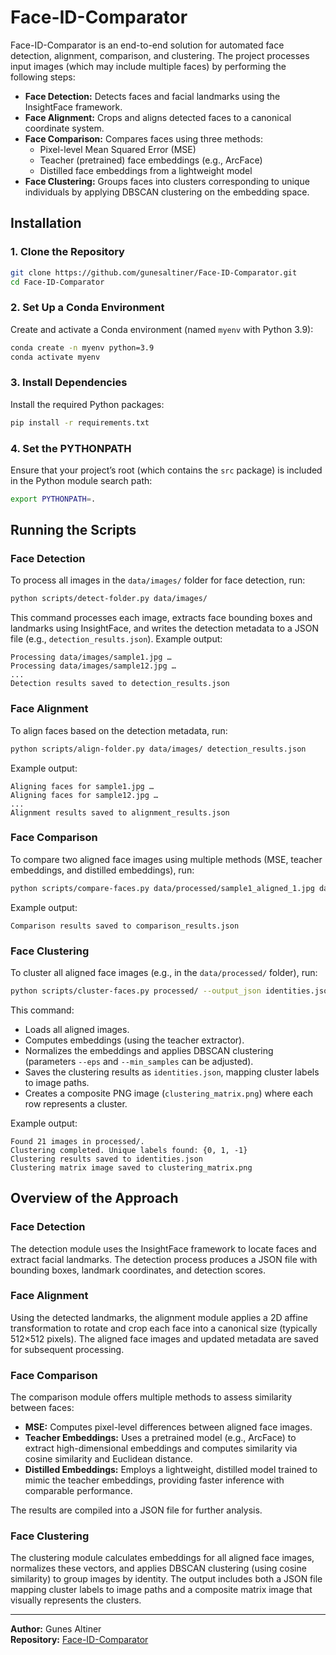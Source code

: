 # Face-ID-Comparator

Face-ID-Comparator is an end-to-end solution for automated face detection, alignment, comparison, and clustering. The project processes input images (which may include multiple faces) by performing the following steps:

- **Face Detection:** Detects faces and facial landmarks using the InsightFace framework.
- **Face Alignment:** Crops and aligns detected faces to a canonical coordinate system.
- **Face Comparison:** Compares faces using three methods:
  - Pixel-level Mean Squared Error (MSE)
  - Teacher (pretrained) face embeddings (e.g., ArcFace)
  - Distilled face embeddings from a lightweight model
- **Face Clustering:** Groups faces into clusters corresponding to unique individuals by applying DBSCAN clustering on the embedding space.

## Installation

### 1. Clone the Repository

```bash
git clone https://github.com/gunesaltiner/Face-ID-Comparator.git
cd Face-ID-Comparator
```

### 2. Set Up a Conda Environment

Create and activate a Conda environment (named `myenv` with Python 3.9):

```bash
conda create -n myenv python=3.9
conda activate myenv
```

### 3. Install Dependencies

Install the required Python packages:

```bash
pip install -r requirements.txt
```

### 4. Set the PYTHONPATH

Ensure that your project’s root (which contains the `src` package) is included in the Python module search path:

```bash
export PYTHONPATH=.
```

## Running the Scripts

### Face Detection

To process all images in the `data/images/` folder for face detection, run:

```bash
python scripts/detect-folder.py data/images/
```

This command processes each image, extracts face bounding boxes and landmarks using InsightFace, and writes the detection metadata to a JSON file (e.g., `detection_results.json`). Example output:

```
Processing data/images/sample1.jpg …
Processing data/images/sample12.jpg …
...
Detection results saved to detection_results.json
```

### Face Alignment

To align faces based on the detection metadata, run:

```bash
python scripts/align-folder.py data/images/ detection_results.json
```

Example output:

```
Aligning faces for sample1.jpg …
Aligning faces for sample12.jpg …
...
Alignment results saved to alignment_results.json
```

### Face Comparison

To compare two aligned face images using multiple methods (MSE, teacher embeddings, and distilled embeddings), run:

```bash
python scripts/compare-faces.py data/processed/sample1_aligned_1.jpg data/processed/sample2_aligned_3.jpg --output comparison_results.json
```

Example output:

```
Comparison results saved to comparison_results.json
```

### Face Clustering

To cluster all aligned face images (e.g., in the `data/processed/` folder), run:

```bash
python scripts/cluster-faces.py processed/ --output_json identities.json --output_png clustering_matrix.png --eps 0.5 --min_samples 2 --img_size 100
```

This command:
- Loads all aligned images.
- Computes embeddings (using the teacher extractor).
- Normalizes the embeddings and applies DBSCAN clustering (parameters `--eps` and `--min_samples` can be adjusted).
- Saves the clustering results as `identities.json`, mapping cluster labels to image paths.
- Creates a composite PNG image (`clustering_matrix.png`) where each row represents a cluster.

Example output:

```
Found 21 images in processed/.
Clustering completed. Unique labels found: {0, 1, -1}
Clustering results saved to identities.json
Clustering matrix image saved to clustering_matrix.png
```

## Overview of the Approach

### **Face Detection**
The detection module uses the InsightFace framework to locate faces and extract facial landmarks. The detection process produces a JSON file with bounding boxes, landmark coordinates, and detection scores.

### **Face Alignment**
Using the detected landmarks, the alignment module applies a 2D affine transformation to rotate and crop each face into a canonical size (typically 512×512 pixels). The aligned face images and updated metadata are saved for subsequent processing.

### **Face Comparison**
The comparison module offers multiple methods to assess similarity between faces:
- **MSE:** Computes pixel-level differences between aligned face images.
- **Teacher Embeddings:** Uses a pretrained model (e.g., ArcFace) to extract high-dimensional embeddings and computes similarity via cosine similarity and Euclidean distance.
- **Distilled Embeddings:** Employs a lightweight, distilled model trained to mimic the teacher embeddings, providing faster inference with comparable performance.

The results are compiled into a JSON file for further analysis.

### **Face Clustering**
The clustering module calculates embeddings for all aligned face images, normalizes these vectors, and applies DBSCAN clustering (using cosine similarity) to group images by identity. The output includes both a JSON file mapping cluster labels to image paths and a composite matrix image that visually represents the clusters.

---

**Author:** Gunes Altiner  
**Repository:** [Face-ID-Comparator](https://github.com/gunesaltiner/Face-ID-Comparator)
